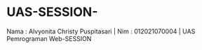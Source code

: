 # UAS-SESSION-
Nama : Alvyonita Christy Puspitasari | Nim : 012021070004 | UAS Pemrograman Web-SESSION
